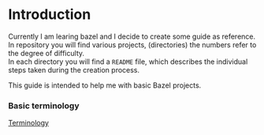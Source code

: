 # Introduction

Currently I am learing bazel and I decide to create some guide as reference.   
In repository you will find various projects, (directories) the numbers refer to the degree of difficulty.  
In each directory you will find a `README` file, which describes the individual steps taken during the creation process.  

This guide is intended to help me with basic Bazel projects.  

### Basic terminology

[Terminology](https://bazel.build/concepts/build-ref)
  